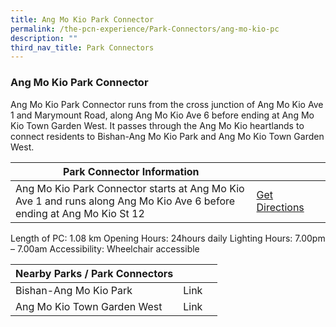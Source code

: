 ```yaml
---
title: Ang Mo Kio Park Connector
permalink: /the-pcn-experience/Park-Connectors/ang-mo-kio-pc
description: ""
third_nav_title: Park Connectors
---
```


### Ang Mo Kio Park Connector

Ang Mo Kio Park Connector runs from the cross junction of Ang Mo Kio Ave 1 and Marymount Road, along Ang Mo Kio Ave 6 before ending at Ang Mo Kio Town Garden West. It passes through the Ang Mo Kio heartlands to connect residents to Bishan-Ang Mo Kio Park and Ang Mo Kio Town Garden West.


| **Park Connector Information** | ||
| -------- | -------- | -------- |
| Ang Mo Kio Park Connector starts at Ang Mo Kio Ave 1 and runs along Ang Mo Kio Ave 6 before ending at Ang Mo Kio St 12| [Get Directions](https://www.onemap.gov.sg/main/v2/?lat=1.3718537353892077&lng=103.8451446650041) |
Length of PC: 1.08 km
Opening Hours: 24hours daily
Lighting Hours: 7.00pm – 7.00am
Accessibility: Wheelchair accessible

| **Nearby Parks / Park Connectors** | ||
| -------- | -------- | -------- |
| Bishan-Ang Mo Kio Park | Link
Ang Mo Kio Town Garden West | Link